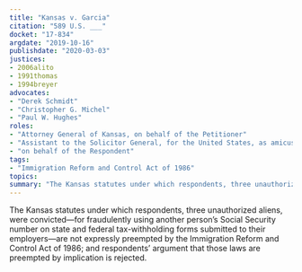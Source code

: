 ```yaml
---
title: "Kansas v. Garcia"
citation: "589 U.S. ___"
docket: "17-834"
argdate: "2019-10-16"
publishdate: "2020-03-03"
justices:
- 2006alito
- 1991thomas
- 1994breyer
advocates:
- "Derek Schmidt"
- "Christopher G. Michel"
- "Paul W. Hughes"
roles:
- "Attorney General of Kansas, on behalf of the Petitioner"
- "Assistant to the Solicitor General, for the United States, as amicus curiae, supporting the Petitioner"
- "on behalf of the Respondent"
tags:
- "Immigration Reform and Control Act of 1986"
topics:
summary: "The Kansas statutes under which respondents, three unauthorized aliens, were convicted—for fraudulently using another person’s Social Security number on state and federal tax-withholding forms submitted to their employers—are not expressly preempted by the Immigration Reform and Control Act of 1986; and respondents’ argument that those laws are preempted by implication is rejected."
---
```

The Kansas statutes under which respondents, three unauthorized aliens, were convicted—for fraudulently using another person’s Social Security number on state and federal tax-withholding forms submitted to their employers—are not expressly preempted by the Immigration Reform and Control Act of 1986; and respondents’ argument that those laws are preempted by implication is rejected.
